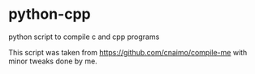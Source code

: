 # python-cpp

python script to compile c and cpp programs

This script was taken from https://github.com/cnaimo/compile-me with minor tweaks done by me.
